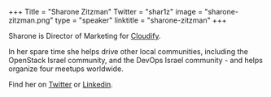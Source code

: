 +++
Title = "Sharone Zitzman"
Twitter = "shar1z"
image = "sharone-zitzman.png"
type = "speaker"
linktitle = "sharone-zitzman"
+++

Sharone is Director of Marketing for <a href="http://cloudify.co/">Cloudify</a>.

In her spare time she helps drive other local communities, including the OpenStack Israel community, and the DevOps Israel community - and helps organize four meetups worldwide.

Find her on <a href="https://twitter.com/shar1z">Twitter</a> or <a href="http://il.linkedin.com/in/sharonez/">Linkedin</a>.

